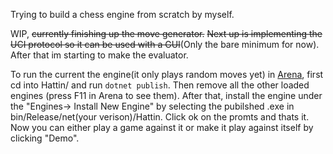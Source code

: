 Trying to build a chess engine from scratch by myself.

WIP, ~~currently finishing up the move generator.~~ ~~Next up is implementing the UCI protocol so it can be used with a GUI~~(Only the bare minimum for now). After that im starting to make the evaluator.

To run the current the engine(it only plays random moves yet) in [Arena](http://www.playwitharena.de/), first cd into Hattin/ and run `dotnet publish`. Then remove all the other loaded engines (press F11 in Arena to see them). After that, install the engine under the "Engines-> Install New Engine" by selecting the pubilshed .exe in bin/Release/net(your verison)/Hattin. Click ok on the promts and thats it. Now you can either play a game against it or make it play against itself by clicking "Demo".
